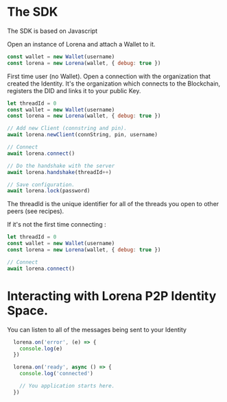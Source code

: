 # The SDK

The SDK is based on Javascript

Open an instance of Lorena and attach a Wallet to it.
```javascript
const wallet = new Wallet(username)
const lorena = new Lorena(wallet, { debug: true })
```

First time user (no Wallet). Open a connection with the organization that created the Identity.
It's the organization which connects to the Blockchain, registers the DID and links it to your public Key.

```javascript
let threadId = 0
const wallet = new Wallet(username)
const lorena = new Lorena(wallet, { debug: true })

// Add new Client (connstring and pin).
await lorena.newClient(connString, pin, username)

// Connect
await lorena.connect()

// Do the handshake with the server
await lorena.handshake(threadId++)

// Save configuration.
await lorena.lock(password)
```

The threadId is the unique identifier for all of the threads you open to other peers (see recipes).

If it's not the first time connecting :
```javascript
let threadId = 0
const wallet = new Wallet(username)
const lorena = new Lorena(wallet, { debug: true })

// Connect
await lorena.connect()
```

# Interacting with Lorena P2P Identity Space.
You can listen to all of the messages being sent to your Identity
```javascript
  lorena.on('error', (e) => {
    console.log(e)
  })

  lorena.on('ready', async () => {
    console.log('connected')

    // You application starts here.
  })

```
